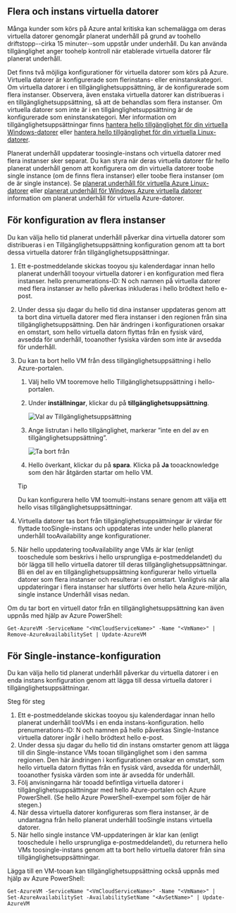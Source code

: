 

## <a name="multi-and-single-instance-vms"></a>Flera och instans virtuella datorer
Många kunder som körs på Azure antal kritiska kan schemalägga om deras virtuella datorer genomgår planerat underhåll på grund av toohello driftstopp--cirka 15 minuter--som uppstår under underhåll. Du kan använda tillgänglighet anger toohelp kontroll när etablerade virtuella datorer får planerat underhåll.

Det finns två möjliga konfigurationer för virtuella datorer som körs på Azure. Virtuella datorer är konfigurerade som flerinstans- eller eninstanskategori. Om virtuella datorer i en tillgänglighetsuppsättning, är de konfigurerade som flera instanser. Observera, även enstaka virtuella datorer kan distribueras i en tillgänglighetsuppsättning, så att de behandlas som flera instanser. Om virtuella datorer som inte är i en tillgänglighetsuppsättning är de konfigurerade som eninstanskategori.  Mer information om tillgänglighetsuppsättningar finns [hantera hello tillgänglighet för din virtuella Windows-datorer](../articles/virtual-machines/windows/manage-availability.md?toc=%2fazure%2fvirtual-machines%2fwindows%2ftoc.json) eller [hantera hello tillgänglighet för din virtuella Linux-datorer](../articles/virtual-machines/linux/manage-availability.md?toc=%2fazure%2fvirtual-machines%2flinux%2ftoc.json).

Planerat underhåll uppdaterar toosingle-instans och virtuella datorer med flera instanser sker separat. Du kan styra när deras virtuella datorer får hello planerat underhåll genom att konfigurera om din virtuella datorer toobe single instance (om de finns flera instanser) eller toobe flera instanser (om de är single instance). Se [planerat underhåll för virtuella Azure Linux-datorer](../articles/virtual-machines/linux/planned-maintenance.md?toc=%2fazure%2fvirtual-machines%2flinux%2ftoc.json) eller [planerat underhåll för Windows Azure virtuella datorer](../articles/virtual-machines/windows/planned-maintenance.md?toc=%2fazure%2fvirtual-machines%2fwindows%2ftoc.json) information om planerat underhåll för virtuella Azure-datorer.

## <a name="for-multi-instance-configuration"></a>För konfiguration av flera instanser
Du kan välja hello tid planerat underhåll påverkar dina virtuella datorer som distribueras i en Tillgänglighetsuppsättning konfiguration genom att ta bort dessa virtuella datorer från tillgänglighetsuppsättningar.

1. Ett e-postmeddelande skickas tooyou sju kalenderdagar innan hello planerat underhåll tooyour virtuella datorer i en konfiguration med flera instanser. hello prenumerations-ID: N och namnen på virtuella datorer med flera instanser av hello påverkas inkluderas i hello brödtext hello e-post.
2. Under dessa sju dagar du hello tid dina instanser uppdateras genom att ta bort dina virtuella datorer med flera instanser i den regionen från sina tillgänglighetsuppsättning. Den här ändringen i konfigurationen orsakar en omstart, som hello virtuella datorn flyttas från en fysisk värd, avsedda för underhåll, tooanother fysiska värden som inte är avsedda för underhåll.
3. Du kan ta bort hello VM från dess tillgänglighetsuppsättning i hello Azure-portalen.

   1. Välj hello VM tooremove hello Tillgänglighetsuppsättning i hello-portalen.  

   2. Under **inställningar**, klickar du på **tillgänglighetsuppsättning**.

      ![Val av Tillgänglighetsuppsättning](./media/virtual-machines-planned-maintenance-schedule/availabilitysetselection.png)

   3. Ange listrutan i hello tillgänglighet, markerar ”inte en del av en tillgänglighetsuppsättning”.

      ![Ta bort från](./media/virtual-machines-planned-maintenance-schedule/availabilitysetwarning.png)

   4. Hello överkant, klickar du på **spara**. Klicka på **Ja** tooacknowledge som den här åtgärden startar om hello VM.

   >[!TIP]
   >Du kan konfigurera hello VM toomulti-instans senare genom att välja ett hello visas tillgänglighetsuppsättningar.

4. Virtuella datorer tas bort från tillgänglighetsuppsättningar är värdar för flyttade tooSingle-instans och uppdateras inte under hello planerat underhåll tooAvailability ange konfigurationer.
5. När hello uppdatering tooAvailability ange VMs är klar (enligt tooschedule som beskrivs i hello ursprungliga e-postmeddelandet) du bör lägga till hello virtuella datorer till deras tillgänglighetsuppsättningar. Bli en del av en tillgänglighetsuppsättning konfigurerar hello virtuella datorer som flera instanser och resulterar i en omstart. Vanligtvis när alla uppdateringar i flera instanser har slutförts över hello hela Azure-miljön, single instance Underhåll visas nedan.

Om du tar bort en virtuell dator från en tillgänglighetsuppsättning kan även uppnås med hjälp av Azure PowerShell:

```
Get-AzureVM -ServiceName "<VmCloudServiceName>" -Name "<VmName>" | Remove-AzureAvailabilitySet | Update-AzureVM
```

## <a name="for-single-instance-configuration"></a>För Single-instance-konfiguration
Du kan välja hello tid planerat underhåll påverkar du virtuella datorer i en enda instans konfiguration genom att lägga till dessa virtuella datorer i tillgänglighetsuppsättningar.

Steg för steg

1. Ett e-postmeddelande skickas tooyou sju kalenderdagar innan hello planerat underhåll tooVMs i en enda instans-konfiguration. hello prenumerations-ID: N och namnen på hello påverkas Single-Instance virtuella datorer ingår i hello brödtext hello e-post.
2. Under dessa sju dagar du hello tid din instans omstarter genom att lägga till din Single-instance VMs tooan tillgänglighet som i den samma regionen. Den här ändringen i konfigurationen orsakar en omstart, som hello virtuella datorn flyttas från en fysisk värd, avsedda för underhåll, tooanother fysiska värden som inte är avsedda för underhåll.
3. Följ anvisningarna här tooadd befintliga virtuella datorer i tillgänglighetsuppsättningar med hello Azure-portalen och Azure PowerShell. (Se hello Azure PowerShell-exempel som följer de här stegen.)
4. När dessa virtuella datorer konfigureras som flera instanser, är de undantagna från hello planerat underhåll tooSingle instans virtuella datorer.
5. När hello single instance VM-uppdateringen är klar kan (enligt tooschedule i hello ursprungliga e-postmeddelandet), du returnera hello VMs toosingle-instans genom att ta bort hello virtuella datorer från sina tillgänglighetsuppsättningar.

Lägga till en VM-tooan kan tillgänglighetsuppsättning också uppnås med hjälp av Azure PowerShell:

    Get-AzureVM -ServiceName "<VmCloudServiceName>" -Name "<VmName>" | Set-AzureAvailabilitySet -AvailabilitySetName "<AvSetName>" | Update-AzureVM

<!--Anchors-->



<!--Link references-->
[Virtual Machines Manage Availability]: virtual-machines-windows-tutorial.md
[Understand planned versus unplanned maintenance]: virtual-machines-manage-availability.md#Understand-planned-versus-unplanned-maintenance/
